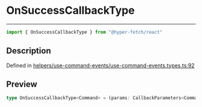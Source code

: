 

# OnSuccessCallbackType

<div class="api-docs__separator" data-reactroot="">

---

</div><div class="api-docs__import" data-reactroot="">

```ts
import { OnSuccessCallbackType } from "@hyper-fetch/react"
```

</div><div class="api-docs__section">

## Description

</div><div class="api-docs__description"><span class="api-docs__do-not-parse">



</span></div><p class="api-docs__definition">

Defined in [helpers/use-command-events/use-command-events.types.ts:92](https://github.com/BetterTyped/hyper-fetch/blob/a5ae46b5/packages/react/src/helpers/use-command-events/use-command-events.types.ts#L92)

</p><div class="api-docs__section">

## Preview

</div><div class="api-docs__preview type single">

```ts
type OnSuccessCallbackType<Command> = (params: CallbackParameters<Command, ExtractResponse<Command>>) => void | Promise<void>;
```

</div>